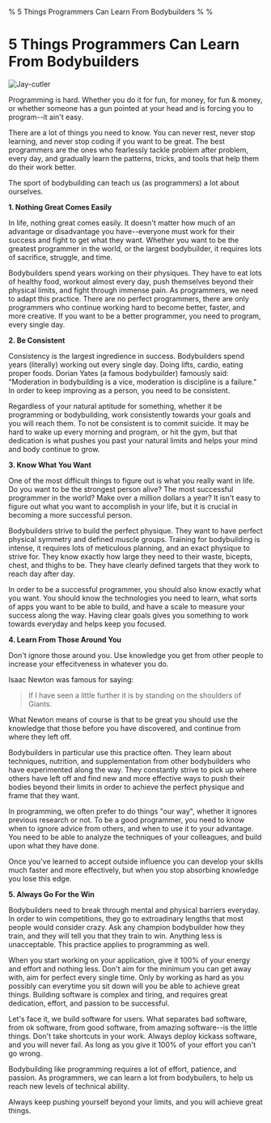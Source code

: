 % 5 Things Programmers Can Learn From Bodybuilders
%
%

5 Things Programmers Can Learn From Bodybuilders
================================================

![Jay-cutler](http://getfile7.posterous.com/getfile/files.posterous.com/temp-2011-03-20/halugyfJtHEtmtdGsagifkoJEvjJufCJCyCAHtFmtrnwaunxtidAbIdfbCik/jay-cutler.jpg.scaled696.jpg)

Programming is hard. Whether you do it for fun, for money, for fun &
money, or whether someone has a gun pointed at your head and is forcing
you to program--it ain't easy.

There are a lot of things you need to know. You can never rest, never
stop learning, and never stop coding if you want to be great. The best
programmers are the ones who fearlessly tackle problem after problem,
every day, and gradually learn the patterns, tricks, and tools that help
them do their work better.

The sport of bodybuilding can teach us (as programmers) a lot about
ourselves.

**1. Nothing Great Comes Easily**

In life, nothing great comes easily. It doesn't matter how much of an
advantage or disadvantage you have--everyone must work for their success
and fight to get what they want. Whether you want to be the greatest
programmer in the world, or the largest bodybuilder, it requires lots of
sacrifice, struggle, and time.

Bodybuilders spend years working on their physiques. They have to eat
lots of healthy food, workout almost every day, push themselves beyond
their physical limits, and fight through immense pain. As programmers,
we need to adapt this practice. There are no perfect programmers, there
are only programmers who continue working hard to become better, faster,
and more creative. If you want to be a better programmer, you need to
program, every single day.

**2. Be Consistent**

Consistency is the largest ingredience in success. Bodybuilders spend
years (literally) working out every single day. Doing lifts, cardio,
eating proper foods. Dorian Yates (a famous bodybuilder) famously said:
"Moderation in bodybuilding is a vice, moderation is discipline is a
failure." In order to keep improving as a person, you need to be
consistent.

Regardless of your natural aptitude for something, whether it be
programming or bodybuilding, work consistently towards your goals and
you will reach them. To not be consistent is to commit suicide. It may
be hard to wake up every morning and program, or hit the gym, but that
dedication is what pushes you past your natural limits and helps your
mind and body continue to grow.

**3. Know What You Want**

One of the most difficult things to figure out is what you really want
in life. Do you want to be the strongest person alive? The most
successful programmer in the world? Make over a million dollars a year?
It isn't easy to figure out what you want to accomplish in your life,
but it is crucial in becoming a more successful person.

Bodybuilders strive to build the perfect physique. They want to have
perfect physical symmetry and defined muscle groups. Training for
bodybuilding is intense, it requires lots of meticulous planning, and an
exact physique to strive for. They know exactly how large they need to
their waste, bicepts, chest, and thighs to be. They have clearly defined
targets that they work to reach day after day.

In order to be a successful programmer, you should also know exactly
what you want. You should know the technologies you need to learn, what
sorts of apps you want to be able to build, and have a scale to measure
your success along the way. Having clear goals gives you something to
work towards everyday and helps keep you focused.

**4. Learn From Those Around You**

Don't ignore those around you. Use knowledge you get from other people
to increase your effecitveness in whatever you do.

Isaac Newton was famous for saying:

> If I have seen a little further it is by standing on the shoulders of
> Giants.

What Newton means of course is that to be great you should use the
knowledge that those before you have discovered, and continue from where
they left off.

Bodybuilders in particular use this practice often. They learn about
techniques, nutrition, and supplementation from other bodybuilders who
have experimented along the way. They constantly strive to pick up where
others have left off and find new and more effective ways to push their
bodies beyond their limits in order to achieve the perfect physique and
frame that they want.

In programming, we often prefer to do things "our way", whether it
ignores previous research or not. To be a good programmer, you need to
know when to ignore advice from others, and when to use it to your
advantage. You need to be able to analyze the techniques of your
colleagues, and build upon what they have done.

Once you've learned to accept outside influence you can develop your
skills much faster and more effectively, but when you stop absorbing
knowledge you lose this edge.

**5. Always Go For the Win**

Bodybuilders need to break through mental and physical barriers
everyday. In order to win competitions, they go to extroadinary lengths
that most people would consider crazy. Ask any champion bodybuilder how
they train, and they will tell you that they train to win. Anything less
is unacceptable. This practice applies to programming as well.

When you start working on your application, give it 100% of your energy
and effort and nothing less. Don't aim for the minimum you can get away
with, aim for perfect every single time. Only by working as hard as you
possibly can everytime you sit down will you be able to achieve great
things. Building software is complex and tiring, and requires great
dedication, effort, and passion to be successful.

Let's face it, we build software for users. What separates bad software,
from ok software, from good software, from amazing software--is the
little things. Don't take shortcuts in your work. Always deploy kickass
software, and you will never fail. As long as you give it 100% of your
effort you can't go wrong.

Bodybuilding like programming requires a lot of effort, patience, and
passion. As programmers, we can learn a lot from bodybuilers, to help us
reach new levels of technical ability.

Always keep pushing yourself beyond your limits, and you will achieve
great things.
